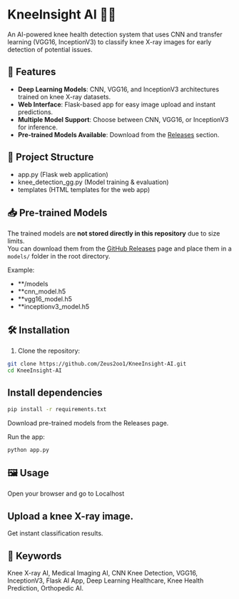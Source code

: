 # KneeInsight AI 🦵🤖
An AI-powered knee health detection system that uses CNN and transfer learning (VGG16, InceptionV3) to classify knee X-ray images for early detection of potential issues.

## 🚀 Features
- **Deep Learning Models**: CNN, VGG16, and InceptionV3 architectures trained on knee X-ray datasets.
- **Web Interface**: Flask-based app for easy image upload and instant predictions.
- **Multiple Model Support**: Choose between CNN, VGG16, or InceptionV3 for inference.
- **Pre-trained Models Available**: Download from the [Releases](../../releases) section.

## 📂 Project Structure
- app.py  (Flask web application)
- knee_detection_gg.py  (Model training & evaluation)
- templates  (HTML templates for the web app)


## 📥 Pre-trained Models
The trained models are **not stored directly in this repository** due to size limits.  
You can download them from the [GitHub Releases](../../releases) page and place them in a `models/` folder in the root directory.

Example:
- **/models
- **cnn_model.h5
- **vgg16_model.h5
- **inceptionv3_model.h5


## 🛠 Installation
1. Clone the repository:
```bash
git clone https://github.com/Zeus2oo1/KneeInsight-AI.git
cd KneeInsight-AI
```
## Install dependencies
```bash
pip install -r requirements.txt
```

Download pre-trained models from the Releases page.


Run the app:
```bash
python app.py
```


## 🖼 Usage
Open your browser and go to Localhost

## Upload a knee X-ray image.

Get instant classification results.


## 🔑 Keywords

Knee X-ray AI, Medical Imaging AI, CNN Knee Detection, VGG16, InceptionV3, Flask AI App, Deep Learning Healthcare, Knee Health Prediction, Orthopedic AI.


